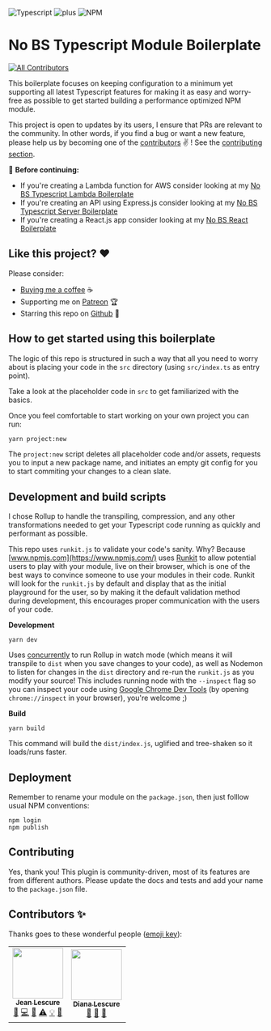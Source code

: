 ![Typescript](https://assets.jeanlescure.io/f8mvuN.svg)
![plus](https://assets.jeanlescure.io/gxaoy.svg)
![NPM](https://assets.jeanlescure.io/iRlPH2h.svg)

# No BS Typescript Module Boilerplate

<!-- ALL-CONTRIBUTORS-BADGE:START - Do not remove or modify this section -->
[![All Contributors](https://img.shields.io/badge/all_contributors-2-orange.svg?style=flat-square)](#contributors-)
<!-- ALL-CONTRIBUTORS-BADGE:END -->

This boilerplate focuses on keeping configuration to a minimum yet supporting all latest Typescript
features for making it as easy and worry-free as possible to get started building a performance
optimized NPM module.

This project is open to updates by its users, I ensure that PRs are relevant to the community.
In other words, if you find a bug or want a new feature, please help us by becoming one of the
[contributors](#contributors-) ✌️ ! See the [contributing section](#contributing).

🚨 **Before continuing:**

- If you're creating a Lambda function for AWS consider looking at my [No BS Typescript Lambda Boilerplate](https://github.com/jeanlescure/no-bs-typescript-lambda-boilerplate)
- If you're creating an API using Express.js consider looking at my [No BS Typescript Server Boilerplate](https://github.com/jeanlescure/no-bs-typescript-server-boilerplate)
- If you're creating a React.js app consider looking at my [No BS React Boilerplate](https://github.com/jeanlescure/no-bs-react-boilerplate)

## Like this project? ❤️

Please consider:

- [Buying me a coffee](https://www.buymeacoffee.com/jeanlescure) ☕
- Supporting me on [Patreon](https://www.patreon.com/jeanlescure) 🏆
- Starring this repo on [Github](https://github.com/jeanlescure/no-bs-typescript-boilerplate) 🌟

## How to get started using this boilerplate

The logic of this repo is structured in such a way that all you need to worry about is placing your
code in the `src` directory (using `src/index.ts` as entry point).

Take a look at the placeholder code in `src` to get familiarized with the basics.

Once you feel comfortable to start working on your own project you can run:

```sh
yarn project:new
```

The `project:new` script deletes all placeholder code and/or assets, requests you to input a new package
name, and initiates an empty git config for you to start commiting your changes to a clean slate.

## Development and build scripts

I chose Rollup to handle the transpiling, compression, and any other transformations needed to get
your Typescript code running as quickly and performant as possible.

This repo uses `runkit.js` to validate your code's sanity. Why? Because [www.npmjs.com](https://www.npmjs.com/)
uses [Runkit](https://runkit.com/home) to allow potential users to play with your module, live on
their browser, which is one of the best ways to convince someone to use your modules in their code.
Runkit will look for the `runkit.js` by default and display that as the initial playground for the
user, so by making it the default validation method during development, this encourages proper
communication with the users of your code.

**Development**

```
yarn dev
```

Uses [concurrently]() to run Rollup in watch mode (which means it will transpile to `dist` when you
save changes to your code), as well as Nodemon to listen for changes in the `dist` directory and
re-run the `runkit.js` as you modify your source! This includes running node with the `--inspect`
flag so you can inspect your code using [Google Chrome Dev Tools](https://nodejs.org/en/docs/guides/debugging-getting-started/)
(by opening `chrome://inspect` in your browser), you're welcome ;)

**Build**

```
yarn build
```

This command will build the `dist/index.js`, uglified and tree-shaken so it loads/runs faster.

## Deployment

Remember to rename your module on the `package.json`, then just folllow usual NPM conventions:

```
npm login
npm publish
```

## Contributing

Yes, thank you! This plugin is community-driven, most of its features are from different authors.
Please update the docs and tests and add your name to the `package.json` file.

## Contributors ✨

Thanks goes to these wonderful people ([emoji key](https://allcontributors.org/docs/en/emoji-key)):
<!-- ALL-CONTRIBUTORS-LIST:START - Do not remove or modify this section -->
<!-- prettier-ignore-start -->
<!-- markdownlint-disable -->
<table>
  <tr>
    <td align="center"><a href="https://jeanlescure.cr"><img src="https://avatars2.githubusercontent.com/u/3330339?v=4" width="100px;" alt=""/><br /><sub><b>Jean Lescure</b></sub></a><br /><a href="#maintenance-jeanlescure" title="Maintenance">🚧</a> <a href="https://github.com/jeanlescure/no-bs-typescript-boilerplate/commits?author=jeanlescure" title="Code">💻</a> <a href="#userTesting-jeanlescure" title="User Testing">📓</a> <a href="https://github.com/jeanlescure/no-bs-typescript-boilerplate/commits?author=jeanlescure" title="Tests">⚠️</a> <a href="#example-jeanlescure" title="Examples">💡</a> <a href="https://github.com/jeanlescure/no-bs-typescript-boilerplate/commits?author=jeanlescure" title="Documentation">📖</a></td>
    <td align="center"><a href="https://dianalu.design"><img src="https://avatars2.githubusercontent.com/u/1036995?v=4" width="100px;" alt=""/><br /><sub><b>Diana Lescure</b></sub></a><br /><a href="https://github.com/jeanlescure/no-bs-typescript-boilerplate/commits?author=DiLescure" title="Documentation">📖</a> <a href="https://github.com/jeanlescure/no-bs-typescript-boilerplate/pulls?q=is%3Apr+reviewed-by%3ADiLescure" title="Reviewed Pull Requests">👀</a> <a href="#design-DiLescure" title="Design">🎨</a></td>
  </tr>
</table>

<!-- markdownlint-enable -->
<!-- prettier-ignore-end -->
<!-- ALL-CONTRIBUTORS-LIST:END -->
